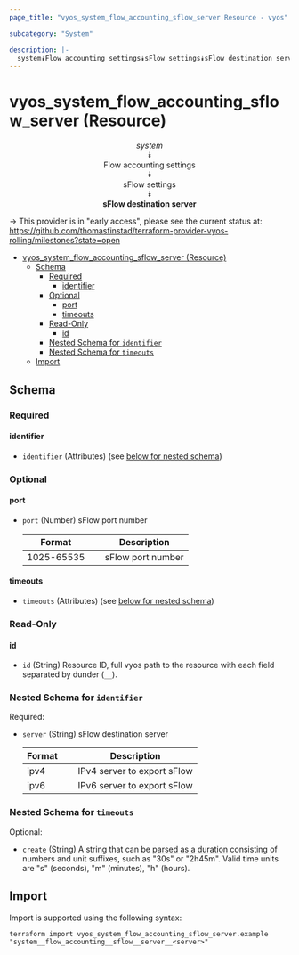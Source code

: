 ```yaml
---
page_title: "vyos_system_flow_accounting_sflow_server Resource - vyos"

subcategory: "System"

description: |-
  system⯯Flow accounting settings⯯sFlow settings⯯sFlow destination server
---
```


# vyos_system_flow_accounting_sflow_server (Resource)
<center>

*system*  
⯯  
Flow accounting settings  
⯯  
sFlow settings  
⯯  
**sFlow destination server**


</center>

-> This provider is in "early access", please see the current status at: https://github.com/thomasfinstad/terraform-provider-vyos-rolling/milestones?state=open

<!--TOC-->

- [vyos_system_flow_accounting_sflow_server (Resource)](#vyos_system_flow_accounting_sflow_server-resource)
  - [Schema](#schema)
    - [Required](#required)
      - [identifier](#identifier)
    - [Optional](#optional)
      - [port](#port)
      - [timeouts](#timeouts)
    - [Read-Only](#read-only)
      - [id](#id)
    - [Nested Schema for `identifier`](#nested-schema-for-identifier)
    - [Nested Schema for `timeouts`](#nested-schema-for-timeouts)
  - [Import](#import)

<!--TOC-->

<!-- schema generated by tfplugindocs -->
## Schema

### Required

#### identifier
- `identifier` (Attributes) (see [below for nested schema](#nestedatt--identifier))

### Optional

#### port
- `port` (Number) sFlow port number

    |  Format      &emsp;|  Description        |
    |--------------|---------------------|
    |  1025-65535  &emsp;|  sFlow port number  |
#### timeouts
- `timeouts` (Attributes) (see [below for nested schema](#nestedatt--timeouts))

### Read-Only

#### id
- `id` (String) Resource ID, full vyos path to the resource with each field separated by dunder (`__`).

<a id="nestedatt--identifier"></a>
### Nested Schema for `identifier`

Required:

- `server` (String) sFlow destination server

    |  Format  &emsp;|  Description                  |
    |----------|-------------------------------|
    |  ipv4    &emsp;|  IPv4 server to export sFlow  |
    |  ipv6    &emsp;|  IPv6 server to export sFlow  |


<a id="nestedatt--timeouts"></a>
### Nested Schema for `timeouts`

Optional:

- `create` (String) A string that can be [parsed as a duration](https://pkg.go.dev/time#ParseDuration) consisting of numbers and unit suffixes, such as &#34;30s&#34; or &#34;2h45m&#34;. Valid time units are &#34;s&#34; (seconds), &#34;m&#34; (minutes), &#34;h&#34; (hours).

## Import

Import is supported using the following syntax:

```shell
terraform import vyos_system_flow_accounting_sflow_server.example "system__flow_accounting__sflow__server__<server>"
```
